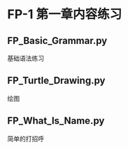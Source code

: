 # FP-1 第一章内容练习 #

## FP_Basic_Grammar.py ##
基础语法练习

## FP_Turtle_Drawing.py ##
绘图

## FP_What_Is_Name.py ##
简单的打招呼